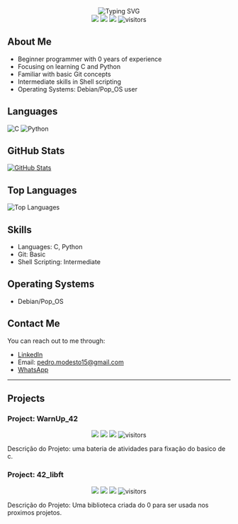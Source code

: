<div align="center">
    <img src="https://readme-typing-svg.herokuapp.com?color=%2336BCF7&center=true&vCenter=true&width=600&lines=Hello+everyone!+👋;Thank+you+for+visiting+my+profile;I'm+Pedro+Modesto;I'm+a+student+at+42+SP;Currently+learning+all+about+C;Have+fun+with+my+GitHub+😄" alt="Typing SVG">
</div>

</div>

<div align="center">
    <a href="https://github.com/phm-aguiar/42"><img src="https://img.shields.io/github/contributors/phm-aguiar/42?color=blue"></a>
    <a href="https://github.com/phm-aguiar/42/stargazers"><img src="https://img.shields.io/github/stars/phm-aguiar/42?logo=github"></a>
    <a href="https://github.com/phm-aguiar/42/network/members"><img src="https://img.shields.io/github/forks/phm-aguiar/42?color=blue&logo=github"></a>
    <img src="https://visitor-badge.laobi.icu/badge?page_id=phm-aguiar.phm-aguiar" alt="visitors"/>   
</div>

## About Me

- Beginner programmer with 0 years of experience
- Focusing on learning C and Python
- Familiar with basic Git concepts
- Intermediate skills in Shell scripting
- Operating Systems: Debian/Pop_OS user

## Languages

![C](https://img.shields.io/badge/-C-00599C?style=flat&logo=c&logoColor=white)
![Python](https://img.shields.io/badge/-Python-3776AB?style=flat&logo=python&logoColor=white)

## GitHub Stats

[![GitHub Stats](https://github-readme-stats.vercel.app/api?username=phm-aguiar)](https://github.com/phm-aguiar)

## Top Languages

![Top Languages](https://github-readme-stats.vercel.app/api/top-langs/?username=phm-aguiar&theme=radical&layout=compact)

## Skills

- Languages: C, Python
- Git: Basic
- Shell Scripting: Intermediate

## Operating Systems

- Debian/Pop_OS

## Contact Me

You can reach out to me through:

- [LinkedIn](https://www.linkedin.com/in/pedro-modesto/)
- Email: pedro.modesto15@gmail.com
- [WhatsApp](https://api.whatsapp.com/send?phone=+55119400289)

---

## Projects

### Project: WarnUp_42

<div align="center">
    <a href="https://github.com/phm-aguiar/WarnUp_42"><img src="https://img.shields.io/github/contributors/phm-aguiar/WarnUp_42?color=blue"></a>
    <a href="https://github.com/phm-aguiar/WarnUp_42/stargazers"><img src="https://img.shields.io/github/stars/phm-aguiar/WarnUp_42?logo=github"></a>
    <a href="https://github.com/phm-aguiar/WarnUp_42/network/members"><img src="https://img.shields.io/github/forks/phm-aguiar/WarnUp_42?color=blue&logo=github"></a>
    <img src="https://visitor-badge.laobi.icu/badge?page_id=phm-aguiar.WarnUp_42" alt="visitors"/>
</div>

Descrição do Projeto: uma bateria de atividades para fixação do basico de c.

### Project: 42_libft

<div align="center">
    <a href="https://github.com/phm-aguiar/42_libft"><img src="https://img.shields.io/github/contributors/phm-aguiar/42_libft?color=blue"></a>
    <a href="https://github.com/phm-aguiar/42_libft/stargazers"><img src="https://img.shields.io/github/stars/phm-aguiar/42_libft?logo=github"></a>
    <a href="https://github.com/phm-aguiar/42_libft/network/members"><img src="https://img.shields.io/github/forks/phm-aguiar/42_libft?color=blue&logo=github"></a>
    <img src="https://visitor-badge.laobi.icu/badge?page_id=phm-aguiar.42_libft" alt="visitors"/>
</div>

Descrição do Projeto: Uma biblioteca criada do 0 para ser usada nos proximos projetos.


